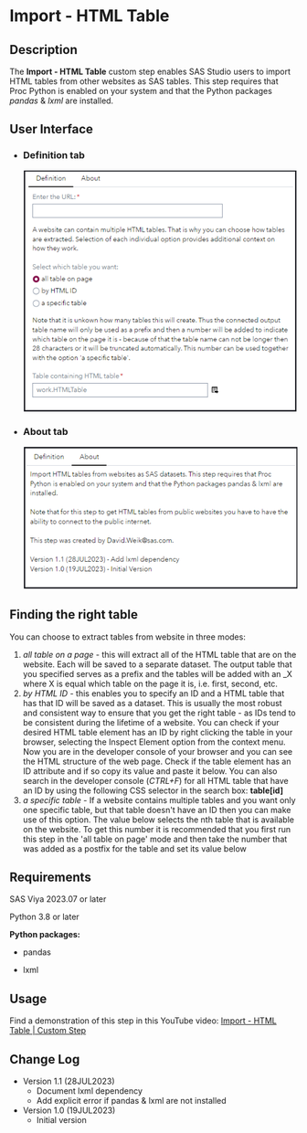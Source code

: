 # Import - HTML Table

## Description

The **Import - HTML Table** custom step enables SAS Studio users to import HTML tables from other websites as SAS tables. This step requires that Proc Python is enabled on your system and that the Python packages *pandas* & *lxml* are installed.

## User Interface

* ### Definition tab ###

   ![](img/Import-HTML-Table-Definition.png)

* ### About tab ###

   ![](img/Import-HTML-Table-About.png)

## Finding the right table

You can choose to extract tables from website in three modes:

1. *all table on a page* - this will extract all of the HTML table that are on the website. Each will be saved to a separate dataset. The output table that you specified serves as a prefix and the tables will be added with an _X where X is equal which table on the page it is, i.e. first, second, etc.
2. *by HTML ID* - this enables you to specify an ID and a HTML table that has that ID will be saved as a dataset. This is usually the most robust and consistent way to ensure that you get the right table - as IDs tend to be consistent during the lifetime of a website. You can check if your desired HTML table element has an ID by right clicking the table in your browser, selecting the Inspect Element option from the context menu. Now you are in the developer console of your browser and you can see the HTML structure of the web page. Check if the table element has an ID attribute and if so copy its value and paste it below. You can also search in the developer console (*CTRL+F*) for all HTML table that have an ID by using the following CSS selector in the search box: **table[id]**
3. *a specific table* - If a website contains multiple tables and you want only one specific table, but that table doesn't have an ID then you can make use of this option. The value below selects the nth table that is available on the website. To get this number it is recommended that you first run this step in the 'all table on page' mode and then take the number that was added as a postfix for the table and set its value below

## Requirements

SAS Viya 2023.07 or later

Python 3.8 or later

**Python packages:**

- pandas

- lxml

## Usage

Find a demonstration of this step in this YouTube video: [Import - HTML Table | Custom Step](https://youtu.be/Q6TMItBNxqA)

## Change Log

* Version 1.1 (28JUL2023)
    * Document lxml dependency
    * Add explicit error if pandas & lxml are not installed
* Version 1.0 (19JUL2023)
    * Initial version
